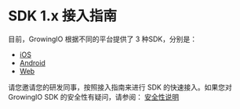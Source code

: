 # SDK 1.x 接入指南

目前，GrowingIO 根据不同的平台提供了 3 种SDK，分别是：

* [iOS](ios.md)
* [Android](android/README.md)
* [Web](js.md)

请您邀请您的研发同事，按照接入指南来进行 SDK 的快速接入。如果您对GrowingIO SDK 的安全性有疑问，请参阅： [安全性说明](/sdk-integration/privacy.md)

